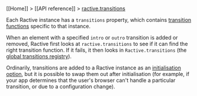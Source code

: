 [[Home]] > [[API reference]] > [ractive.transitions](ractive-transitions-instance)

Each Ractive instance has a `transitions` property, which contains [transition functions](transitions) specific to that instance.

When an element with a specified `intro` or `outro` transition is added or removed, Ractive first looks at `ractive.transitions` to see if it can find the right transition function. If it fails, it then looks in `Ractive.transitions` (the [global transitions registry](ractive-transitions-global)).

Ordinarily, transitions are added to a Ractive instance as an [initialisation option](initialisation-options), but it is possible to swap them out after initialisation (for example, if your app determines that the user's browser can't handle a particular transition, or due to a configuration change).
